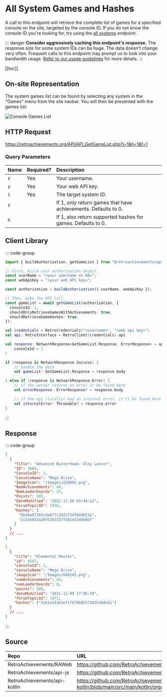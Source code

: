 <script setup>
import SampleRequest from '../components/SampleRequest.vue';
</script>

# All System Games and Hashes

A call to this endpoint will retrieve the complete list of games for a specified console on the site, targeted by the console ID. If you do not know the console ID you're looking for, try using the [all systems](/v1/get-console-ids) endpoint.

::: danger
**Consider aggressively caching this endpoint's response.** The response size for some system IDs can be huge. The data doesn't change very often. Frequent calls to this endpoint may prompt us to look into your bandwidth usage. [Refer to our usage guidelines](/#api-access) for more details.
:::

[[toc]]

## On-site Representation

The system games list can be found by selecting any system in the "Games" menu from the site navbar. You will then be presented with the games list:

![Console Games List](/console-games-list.png)

## HTTP Request

<SampleRequest httpVerb="GET">https://retroachievements.org/API/API_GetGameList.php?i=1&h=1&f=1</SampleRequest>

### Query Parameters

| Name | Required? | Description                                                    |
| :--- | :-------- | :------------------------------------------------------------- |
| `z`  | Yes       | Your username.                                                 |
| `y`  | Yes       | Your web API key.                                              |
| `i`  | Yes       | The target system ID.                                          |
| `f`  |           | If 1, only return games that have achievements. Defaults to 0. |
| `h`  |           | If 1, also return supported hashes for games. Defaults to 0.   |

## Client Library

::: code-group

```ts [NodeJS]
import { buildAuthorization, getGameList } from "@retroachievements/api";

// First, build your authorization object.
const userName = "<your username on RA>";
const webApiKey = "<your web API key>";

const authorization = buildAuthorization({ userName, webApiKey });

// Then, make the API call.
const gameList = await getGameList(authorization, {
  consoleId: 1,
  shouldOnlyRetrieveGamesWithAchievements: true,
  shouldRetrieveGameHashes: true,
});
```

```kotlin [Kotlin]
val credentials = RetroCredentials("<username>", "<web api key>")
val api: RetroInterface = RetroClient(credentials).api

val response: NetworkResponse<GetGameList.Response, ErrorResponse> = api.getGameList(
    consoleId = 1
)

if (response is NetworkResponse.Success) {
    // handle the data
    val gameList: GetGameList.Response = response.body

} else if (response is NetworkResponse.Error) {
    // if the server returns an error it be found here
    val errorResponse: ErrorResponse? = response.body

    // if the api (locally) had an internal error, it'll be found here
    val internalError: Throwable? = response.error
}
```

:::

## Response

::: code-group

```json [HTTP Response]
[
  {
    "Title": "Advanced Busterhawk: Gley Lancer",
    "ID": 3684,
    "ConsoleID": 1,
    "ConsoleName": "Mega Drive",
    "ImageIcon": "/Images/020895.png",
    "NumAchievements": 44,
    "NumLeaderboards": 33,
    "Points": 595,
    "DateModified": "2022-11-20 03:44:12",
    "ForumTopicID": 1936,
    "Hashes": [
      "8bd4a97783cda077c342173df0a9b51e",
      "a13ab653a20fb383337fab1e52ddb0df"
    ]
  }
  // ...
]
```

```json [NodeJS]
[
  {
    "title": "Elemental Master",
    "id": 4247,
    "consoleId": 1,
    "consoleName": "Mega Drive",
    "imageIcon": "/Images/048245.png",
    "numAchievements": 44,
    "numLeaderboards": 0,
    "points": 500,
    "dateModified": "2021-12-09 17:05:39",
    "forumTopicId": 1972,
    "hashes": ["32e1a15161ef1f070b023738353bde51"]
  }
  // ...
]
```

:::

## Source

| Repo                         | URL                                                                                                                  |
| :--------------------------- | :------------------------------------------------------------------------------------------------------------------- |
| RetroAchievements/RAWeb      | https://github.com/RetroAchievements/RAWeb/blob/master/public/API/API_GetGameList.php                                |
| RetroAchievements/api-js     | https://github.com/RetroAchievements/api-js/blob/main/src/console/getGameList.ts                                     |
| RetroAchievements/api-kotlin | https://github.com/RetroAchievements/api-kotlin/blob/main/src/main/kotlin/org/retroachivements/api/RetroInterface.kt |
